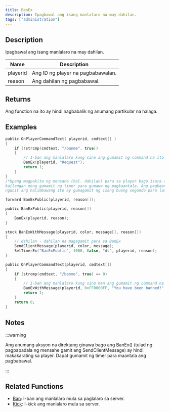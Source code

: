 ```yaml
---
title: BanEx
description: Ipagbawal ang isang manlalaro na may dahilan.
tags: ["administration"]
---
```


## Description

Ipagbawal ang isang manlalaro na may dahilan.

| Name     | Description                  |
| -------- | ---------------------------- |
| playerid | Ang ID ng player na pagbabawalan.|
| reason   | Ang dahilan ng pagbabawal.   |

## Returns

Ang function na ito ay hindi nagbabalik ng anumang partikular na halaga.

## Examples

```c
public OnPlayerCommandText( playerid, cmdtext[] )
{
    if (!strcmp(cmdtext, "/banme", true))
    {
        // I-ban ang manlalaro kung sino ang gumamit ng command na ito na may kasamang dahilan na ("Request")
        BanEx(playerid, "Request");
        return 1;
    }
}
/*Upang magpakita ng mensahe (hal. dahilan) para sa player bago isara ang koneksyon
kailangan mong gumamit ng timer para gumawa ng pagkaantala. Ang pagkaantala na ito ay kailangan lang ng ilang millisecond ang haba,
ngunit ang halimbawang ito ay gumagamit ng isang buong segundo para lamang maging ligtas.*/

forward BanExPublic(playerid, reason[]);

public BanExPublic(playerid, reason[])
{
    BanEx(playerid, reason);
}

stock BanExWithMessage(playerid, color, message[], reason[])
{
    // dahilan - dahilan na magagamit para sa BanEx
    SendClientMessage(playerid, color, message);
    SetTimerEx("BanExPublic", 1000, false, "ds", playerid, reason);
}

public OnPlayerCommandText(playerid, cmdtext[])
{
    if (strcmp(cmdtext, "/banme", true) == 0)
    {
        // I-ban ang manlalaro kung sino man ang gumamit ng command na ito.
        BanExWithMessage(playerid, 0xFF0000FF, "You have been banned!", "Request");
        return 1;
    }
    return 0;
}
```

## Notes

:::warning

Ang anumang aksyon na direktang ginawa bago ang BanEx() (tulad ng pagpapadala ng mensahe gamit ang SendClientMessage) ay hindi makakarating sa player. Dapat gumamit ng timer para maantala ang pagbabawal.

:::

## Related Functions

- [Ban](Ban): I-ban ang manlalaro mula sa paglalaro sa server.
- [Kick](Kick): I-kick ang manlalaro mula sa server.